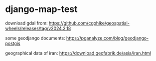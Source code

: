 # django-map-test

download gdal from:
https://github.com/cgohlke/geospatial-wheels/releases/tag/v2024.2.18



some geodjango documents:
https://pganalyze.com/blog/geodjango-postgis


geographical data of iran:
https://download.geofabrik.de/asia/iran.html
